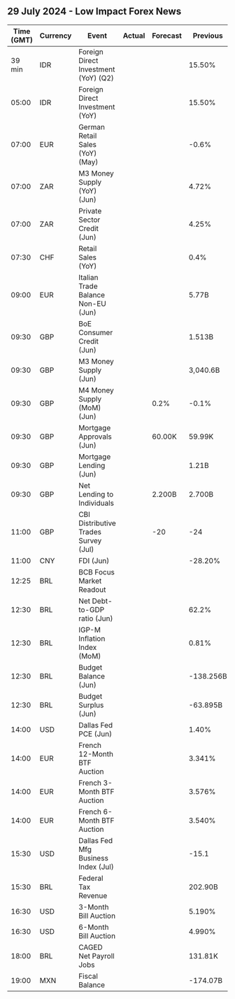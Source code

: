## 29 July 2024 - Low Impact Forex News

| Time (GMT) | Currency | Event | Actual | Forecast | Previous |
|------|----------|-------|--------|----------|----------|
| 39 min | IDR | Foreign Direct Investment (YoY) (Q2) |  |  | 15.50% |
| 05:00 | IDR | Foreign Direct Investment (YoY) |  |  | 15.50% |
| 07:00 | EUR | German Retail Sales (YoY) (May) |  |  | -0.6% |
| 07:00 | ZAR | M3 Money Supply (YoY) (Jun) |  |  | 4.72% |
| 07:00 | ZAR | Private Sector Credit (Jun) |  |  | 4.25% |
| 07:30 | CHF | Retail Sales (YoY) |  |  | 0.4% |
| 09:00 | EUR | Italian Trade Balance Non-EU (Jun) |  |  | 5.77B |
| 09:30 | GBP | BoE Consumer Credit (Jun) |  |  | 1.513B |
| 09:30 | GBP | M3 Money Supply (Jun) |  |  | 3,040.6B |
| 09:30 | GBP | M4 Money Supply (MoM) (Jun) |  | 0.2% | -0.1% |
| 09:30 | GBP | Mortgage Approvals (Jun) |  | 60.00K | 59.99K |
| 09:30 | GBP | Mortgage Lending (Jun) |  |  | 1.21B |
| 09:30 | GBP | Net Lending to Individuals |  | 2.200B | 2.700B |
| 11:00 | GBP | CBI Distributive Trades Survey (Jul) |  | -20 | -24 |
| 11:00 | CNY | FDI (Jun) |  |  | -28.20% |
| 12:25 | BRL | BCB Focus Market Readout |  |  |  |
| 12:30 | BRL | Net Debt-to-GDP ratio (Jun) |  |  | 62.2% |
| 12:30 | BRL | IGP-M Inflation Index (MoM) |  |  | 0.81% |
| 12:30 | BRL | Budget Balance (Jun) |  |  | -138.256B |
| 12:30 | BRL | Budget Surplus (Jun) |  |  | -63.895B |
| 14:00 | USD | Dallas Fed PCE (Jun) |  |  | 1.40% |
| 14:00 | EUR | French 12-Month BTF Auction |  |  | 3.341% |
| 14:00 | EUR | French 3-Month BTF Auction |  |  | 3.576% |
| 14:00 | EUR | French 6-Month BTF Auction |  |  | 3.540% |
| 15:30 | USD | Dallas Fed Mfg Business Index (Jul) |  |  | -15.1 |
| 15:30 | BRL | Federal Tax Revenue |  |  | 202.90B |
| 16:30 | USD | 3-Month Bill Auction |  |  | 5.190% |
| 16:30 | USD | 6-Month Bill Auction |  |  | 4.990% |
| 18:00 | BRL | CAGED Net Payroll Jobs |  |  | 131.81K |
| 19:00 | MXN | Fiscal Balance |  |  | -174.07B |

